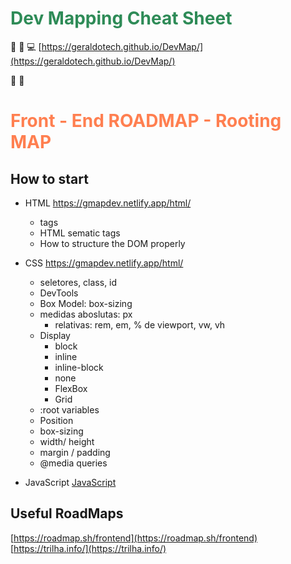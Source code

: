 #  <span style="color:SeaGreen">Dev Mapping Cheat Sheet</span>

:rocket: :tada: 💻
[https://geraldotech.github.io/DevMap/](https://geraldotech.github.io/DevMap/)

:rocket: :tada:


# <span style="color: coral">Front - End ROADMAP - Rooting MAP</span>
## How to start 

- HTML <a href="https://gmapdev.netlify.app/html/" target="_blank">https://gmapdev.netlify.app/html/</a>
    - tags
    - HTML sematic tags
    - How to structure the DOM properly

- CSS <a href="https://geraldotech.github.io/DevMap/CSS/" target="_blank">https://gmapdev.netlify.app/html/</a>
    - seletores, class, id
    - DevTools
    - Box Model: box-sizing
    - medidas aboslutas: px
        - relativas: rem, em, % de viewport, vw, vh
    - Display
        - block
        - inline
        - inline-block
        - none
        - FlexBox
        - Grid
    - :root variables
    - Position
    - box-sizing
    - width/ height
    - margin / padding
    - @media queries

- JavaScript <a href="https://github.com/geraldotech/DevMap/tree/main/JavaScript" target="_blank">JavaScript</a>

## Useful RoadMaps

[https://roadmap.sh/frontend](https://roadmap.sh/frontend)  
[https://trilha.info/](https://trilha.info/)  